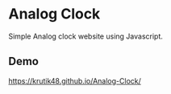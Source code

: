 # Analog Clock

Simple Analog clock website using Javascript.

## Demo

https://krutik48.github.io/Analog-Clock/

